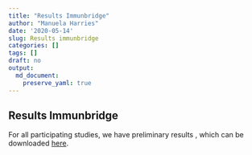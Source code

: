 ```yaml
---
title: "Results Immunbridge"
author: "Manuela Harries"
date: '2020-05-14'
slug: Results immunbridge
categories: []
tags: []
draft: no
output: 
  md_document:
    preserve_yaml: true
---
```


## Results Immunbridge

For all participating studies, we have preliminary results , which can be downloaded [here](https://github.com/hzi-braunschweig/serohub/blob/master/static/data/first_immunbridge_results.pdf). 
